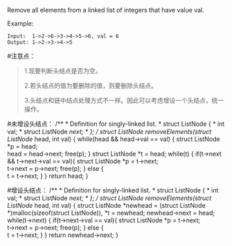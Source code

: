 Remove all elements from a linked list of integers that have value val.

Example:

	Input:  1->2->6->3->4->5->6, val = 6
	Output: 1->2->3->4->5

#注意点：
>1.现要判断头结点是否为空。
>
>2.若头结点的值为要删除的值，则要删除头结点。
>
>3.头结点和链中结点处理方式不一样。因此可以考虑增设一个头结点，统一操作。


#未增设头结点：
	/**
	 * Definition for singly-linked list.
	 * struct ListNode {
	 *     int val;
	 *     struct ListNode *next;
	 * };
	 */
	struct ListNode* removeElements(struct ListNode* head, int val) {
	    while(head && head->val == val) { 
	        struct ListNode *p = head;   
	        head = head->next;
	        free(p);
	    }
	    struct ListNode *t = head;
	    while(t) {
	        if(t->next && t->next->val == val){
	            struct ListNode *p = t->next;   
	            t->next = p->next;
	            free(p);
	        } else {         
	            t = t->next;
	        }
	    }
	    return head;
	}

#增设头结点：
	/**
	 * Definition for singly-linked list.
	 * struct ListNode {
	 *     int val;
	 *     struct ListNode *next;
	 * };
	 */
	struct ListNode* removeElements(struct ListNode* head, int val) {
	    struct ListNode *newhead = (struct ListNode *)malloc(sizeof(struct ListNode)),  *t = newhead;
	    newhead->next = head;
	    while(t->next) {
	        if(t->next->val == val){
	            struct ListNode *p = t->next;   
	            t->next = p->next;
	            free(p);
	        } else {         
	            t = t->next;
	        }
	    }
	    return newhead->next;
	}